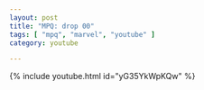```yaml
---
layout: post
title: "MPQ: drop 00"
tags: [ "mpq", "marvel", "youtube" ]
category: youtube

---
```


{% include youtube.html id="yG35YkWpKQw" %}
